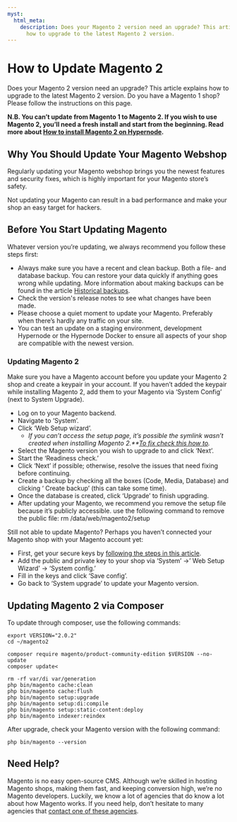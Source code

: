 ```yaml
---
myst:
  html_meta:
    description: Does your Magento 2 version need an upgrade? This article explains
      how to upgrade to the latest Magento 2 version.
---
```


<!-- source: https://support.hypernode.com/en/ecommerce/magento-2/how-to-update-magento-2/ -->

# How to Update Magento 2

Does your Magento 2 version need an upgrade? This article explains how to upgrade to the latest Magento 2 version. Do you have a Magento 1 shop? Please follow the instructions on this page.

**N.B. You can’t update from Magento 1 to Magento 2. If you wish to use Magento 2, you’ll need a fresh install and start from the beginning. Read more about [How to install Magento 2 on Hypernode](https://support.hypernode.com/en/ecommerce/magento-2/how-to-install-magento-2-on-hypernode).**

## Why You Should Update Your Magento Webshop

Regularly updating your Magento webshop brings you the newest features and security fixes, which is highly important for your Magento store’s safety.

Not updating your Magento can result in a bad performance and make your shop an easy target for hackers.

## Before You Start Updating Magento

Whatever version you’re updating, we always recommend you follow these steps first:

- Always make sure you have a recent and clean backup. Both a file- and database backup. You can restore your data quickly if anything goes wrong while updating. More information about making backups can be found in the article [Historical backups](https://support.hypernode.com/en/hypernode/backups/hypernode-backup-policy).
- Check the version's release notes to see what changes have been made.
- Please choose a quiet moment to update your Magento. Preferably when there’s hardly any traffic on your site.
- You can test an update on a staging environment, development Hypernode or the Hypernode Docker to ensure all aspects of your shop are compatible with the newest version.

### Updating Magento 2

Make sure you have a Magento account before you update your Magento 2 shop and create a keypair in your account. If you haven’t added the keypair while installing Magento 2, add them to your Magento via ‘System Config’ (next to System Upgrade).

- Log on to your Magento backend.
- Navigate to ‘System’.
- Click ‘Web Setup wizard’.
  - *If you can’t access the setup page, it’s possible the symlink wasn’t created when installing Magento 2.\*\*[To fix check this how to](https://support.hypernode.com/knowledgebase/using-magento-2-web-setup-wizard/).*
- Select the Magento version you wish to upgrade to and click ‘Next’.
- Start the ‘Readiness check.’
- Click ‘Next’ if possible; otherwise, resolve the issues that need fixing before continuing.
- Create a backup by checking all the boxes (Code, Media, Database) and clicking ‘ Create backup’ (this can take some time).
- Once the database is created, click ‘Upgrade’ to finish upgrading.
- After updating your Magento, we recommend you remove the setup file because it’s publicly accessible. use the following command to remove the public file: rm /data/web/magento2/setup

Still not able to update Magento? Perhaps you haven’t connected your Magento shop with your Magento account yet:

- First, get your secure keys by [following the steps in this article](http://devdocs.magento.com/guides/v2.0/install-gde/prereq/connect-auth.html).
- Add the public and private key to your shop via ‘System’ ->’ Web Setup Wizard’ -> ‘System config.’
- Fill in the keys and click ‘Save config’.
- Go back to ‘System upgrade’ to update your Magento version.

## Updating Magento 2 via Composer

To update through composer, use the following commands:

```nginx
export VERSION="2.0.2"
cd ~/magento2

composer require magento/product-community-edition $VERSION --no-update
composer update<

rm -rf var/di var/generation
php bin/magento cache:clean
php bin/magento cache:flush
php bin/magento setup:upgrade
php bin/magento setup:di:compile
php bin/magento setup:static-content:deploy
php bin/magento indexer:reindex
```

After upgrade, check your Magento version with the following command:

```nginx
php bin/magento --version
```

## Need Help?

Magento is no easy open-source CMS. Although we’re skilled in hosting Magento shops, making them fast, and keeping conversion high, we’re no Magento developers. Luckily, we know a lot of agencies that do know a lot about how Magento works. If you need help, don’t hesitate to many agencies that [contact one of these agencies](https://www.magereport.com/page/support).
